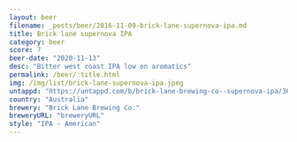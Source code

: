 ```yaml
---
layout: beer
filename: _posts/beer/2016-11-09-brick-lane-supernova-ipa.md
title: Brick lane supernova IPA
category: beer
score: 7
beer-date: "2020-11-13"
desc: "Bitter west coast IPA low on aromatics"
permalink: /beer/:title.html
img: /img/list/brick-lane-supernova-ipa.jpeg
untappd: "https://untappd.com/b/brick-lane-brewing-co--supernova-ipa/3647807"
country: "Australia"
brewery: "Brick Lane Brewing Co."
breweryURL: "breweryURL"
style: "IPA - American"
---
```

